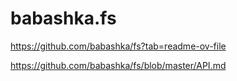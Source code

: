 # babashka.fs #

<https://github.com/babashka/fs?tab=readme-ov-file>



<https://github.com/babashka/fs/blob/master/API.md>
